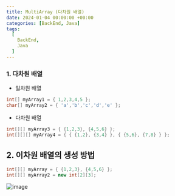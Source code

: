 ```yaml
---
title: MultiArray (다차원 배열)
date: 2024-01-04 00:00:00 +00:00
categories: [BackEnd, Java]
tags:
  [
    BackEnd, 
    Java
  ]
---
```


### 1. 다차원 배열

- 일차원 배열

```java
int[] myArray1 = { 1,2,3,4,5 };
char[] myArray2 = { 'a','b','c','d','e' };
```

- 다차원 배열

```java
int[][] myArray3 = { {1,2,3}, {4,5,6} };
int[][][] myArray4 = { { {1,2}, {3,4} }, { {5,6}, {7,8} } };
```

## 2. 이차원 배열의 생성 방법

```java
int[][] myArray = { {1,2,3}, {4,5,6} };
int[][] myArray2 = new int[2][3];
```

![image](https://github.com/KimHyungkeun/KimHyungkeun.github.io/assets/12759500/0f96db1c-f550-4665-809a-c763cabbb15c)
